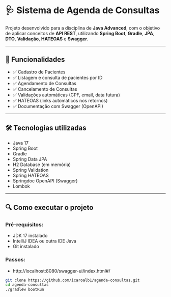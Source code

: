 # 🩺 Sistema de Agenda de Consultas

Projeto desenvolvido para a disciplina de **Java Advanced**, com o objetivo de aplicar conceitos de **API REST**, utilizando **Spring Boot**, **Gradle**, **JPA**, **DTO**, **Validação**, **HATEOAS** e **Swagger**.

---

## 🚀 Funcionalidades

- ✅ Cadastro de Pacientes
- ✅ Listagem e consulta de pacientes por ID
- ✅ Agendamento de Consultas
- ✅ Cancelamento de Consultas
- ✅ Validações automáticas (CPF, email, data futura)
- ✅ HATEOAS (links automáticos nos retornos)
- ✅ Documentação com Swagger (OpenAPI)

---

## 🛠 Tecnologias utilizadas

- Java 17
- Spring Boot
- Gradle
- Spring Data JPA
- H2 Database (em memória)
- Spring Validation
- Spring HATEOAS
- Springdoc OpenAPI (Swagger)
- Lombok

---

## 🔍 Como executar o projeto

### Pré-requisitos:
- JDK 17 instalado
- IntelliJ IDEA ou outra IDE Java
- Git instalado

### Passos:
- http://localhost:8080/swagger-ui/index.html#/


```bash
git clone https://github.com/icaroalb1/agenda-consultas.git
cd agenda-consultas
./gradlew bootRun
